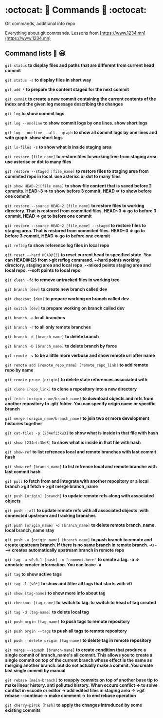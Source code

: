 # :octocat: 💫 Commands :dizzy: :octocat:
Git commands, additional info repo

Everything about git commands. Lessons from [https://www.1234.mn](https://www.1234.mn)

## Command lists :monocle_face: 😃

`git status` **to display files and paths that are different from current head commit**

`git status -s` **to display files in short way**

`git add *` **to prepare the content staged for the next commit**

`git commit` **to create a new commit containing the current contents of the index and the given log message describing the changes**

`git log` **to show commit logs**

`git log --oneline` **to show commit logs by one lines. show short logs**

`git log --oneline --all --graph` **to show all commit logs by one lines and with graph. show short logs**

`git ls-files -s` **to show what is inside staging area**

`git restore [file_name]` **to restore files to working tree from staging area. use asterisc or dot to many files**

`git restore --staged [file_name]` **to restore files to staging area from commited repo in local. use asterisc or dot to many files**

`git show HEAD~2:[file_name]` **to show file content that is saved before 2 commits. HEAD~3 => to show before 3 commit, HEAD => to show before one commit**

`git restore --source HEAD~2 [file_name]` **to restore files to working directory. That is restored from commited files. HEAD~3 => go to before 3 commit, HEAD => go to before one commit** 

`git restore --source HEAD~2 [file_name] --staged` **to restore files to staging area. That is restored from commited files. HEAD~3 => go to before 3 commit, HEAD => go to before one commit** 

`git reflog` **to show reference log files in local repo**

`git reset --hard HEAD@{2}` **to reset current head to specified state. You can HEAD@{2} from >git reflog command. --hard points working directory, staging area and local repo. --mixed points staging area and local repo. --soft points to local repo**

`git clean -fd` **to remove untracked files in working tree**

`git branch [dev]` **to create new branch called dev**

`git checkout [dev]` **to prepare working on branch called dev**

`git switch [dev]` **to prepare working on branch called dev**

`git branch -a` **to all branches**

`git branch -r` **to all only remote branches**

`git branch -d [branch_name]` **to delete branch**

`git branch -D [branch_name]` **to delete branch by force**

`git remote -v` **to be a little more verbose and show remote url after name**

`git remote add [remote_repo_name] [remote_repo_link]` **to add remote repo by name**

`git remote prune [origin]` **to delete stale references associated with <name>**

`git clone [repo_link]` **to clone a repository into a new directory**

`git fetch [origin_name/branch_name]` **to download objects and refs from another repository to .git/ folder. You can specify origin name or specific branch**

`git merge [origin_name/branch_name]` **to join two or more development histories together**

`git cat-files -p [234efi3kw3]` **to show what is inside in that file with hash**

`git show [234efi3kw3]` **to show what is inside in that file with hash**

`git show-ref` **to list refrences local and remote branches with last commit hash**

`git show-ref [branch_name]` **to list refrence local and remote branche with last commit hash**

`git pull` **to fetch from and integrate with another repository or a local branch** **>git fetch  + >git merge branch_name**

`git push [origin] [branch]` **to update remote refs along with associated objects**

`git push --all` **to update remote refs with all associated objects. with connected upstream and tracking branches**

`git push [origin_name] -d [branch_name]` **to delete remote branch_name. local branch_name stay**

`git push -u [origin_name] [branch_name]` **to push branch to remote and create upstream branch. If there is no same branch in remote branch. -u ---> creates automatically upstream branch in remote repo**

`git tag -a v0.0.1 [hash] -m "comment-here"` **to create a tag. -a => annotate creater information. You can leave -a**

`git tag` **to show active tags**

`git tag -l [v0*]` **to show and filter all tags that starts with v0**

`git show [tag-name]` **to show more info about tag**

`git checkout [tag-name]` **to switch to tag. to switch to head of tag created**

`git tag -d [tag-name]` **to delete local tag**

`git push orgin [tag-name]` **to push tags to remote repository**

`git push orgin --tags` **to push all tags to remote repository**

`git push --delete origin [tag-name]` **to delete tag in remote repository**

`git merge --squash [branch-name]` **to create condition that produce a single commit of branch_name's all commit. This allows you to create a single commit on top of the current branch whose effect is the same as merging another branch. but do not actually make a commit. You create last single commit by manual**

`git rebase [main-branch]` **to reapply commits on top of another base tip to make linear history. anti polluted history. When occurs conflict -> to solve conflict in vscode or editor -> add edited files in staging area -> >git rebase --continue -> make comment -> to end rebase operation**

`git cherry-pirck [hash]` **to apply the changes introduced by some existing commits**